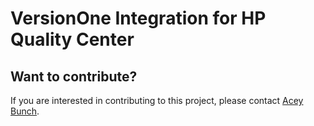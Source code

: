 # VersionOne Integration for HP Quality Center

## Want to contribute? 
If you are interested in contributing to this project, please contact [Acey Bunch](mailto:acey.bunch@versionone.com).
